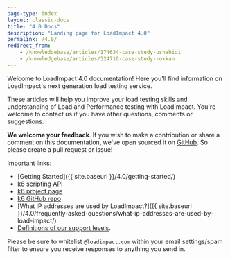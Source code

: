 ```yaml
---
page-type: index
layout: classic-docs
title: "4.0 Docs"
description: "Landing page for LoadImpact 4.0"
permalink: /4.0/
redirect_from:
    - /knowledgebase/articles/174634-case-study-ushahidi
    - /knowledgebase/articles/324716-case-study-rokkan
---
```

Welcome to LoadImpact 4.0 documentation! Here you'll find information on LoadImpact's next generation load testing service.

These articles will help you improve your load testing skills and understanding of Load and Performance testing with LoadImpact. You're welcome to contact us if you have other questions, comments or suggestions.

**We welcome your feedback**. If you wish to make a contribution or share a comment on this documentation, we've open sourced it on [GitHub](https://github.com/loadimpact/loadimpact-docs). So please create a pull request or issue!

Important links:
- [Getting Started]({{ site.baseurl }}/4.0/getting-started/)
- [k6 scripting API](http://docs.k6.io/docs)
- [k6 project page](https://k6.io/)
- [k6 GitHub repo](https://github.com/loadimpact/k6)
- [What IP addresses are used by LoadImpact?]({{ site.baseurl }}/4.0/frequently-asked-questions/what-ip-addresses-are-used-by-load-impact/)
- [Definitions of our support levels](https://loadimpact.com/premium-support/).


Please be sure to whitelist `@loadimpact.com` within your email settings/spam filter to ensure you receive responses to anything you send in.
<!--stackedit_data:
eyJoaXN0b3J5IjpbLTE1NDExNDkwNDNdfQ==
-->
